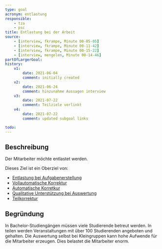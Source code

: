 ```yaml
---
type: goal
acronym: entlastung
responsible: 
    - tza
    - psc
title: Entlastung bei der Arbeit
source:
    - [interview, fkrampe, Minute 00-05-05]
    - [interview, fkrampe, Minute 00-11-42]
    - [interview, fkrampe, Minute 00-15-22]
    - [interview, mengelen, Minute 00-14-46]
partOfLargerGoal:
history:
    v1:
        date: 2021-06-04
        comment: initially created
    v2:
        date: 2021-06-24
        comment: hinzunahme Aussagen interview
    v3:
        date: 2021-07-22
        comment: Teilziele verlinkt
    v4:
        date: 2021-07-22
        comment: updated subgoal links

todo:
---
```


## Beschreibung

Der Mitarbeiter möchte entlastet werden.


Dieses Ziel ist ein Oberziel von:

* [Entlastung bei Aufgabenerstellung](https://divekit.github.io/divekit-roadmap/goals/entlastungAufgabenerstellung.html)
* [Vollautomatische Korrektur](https://divekit.github.io/divekit-roadmap/goals/entlastungAutoSystem.html)
* [Automatische Korretkur](https://divekit.github.io/divekit-roadmap/goals/entlastungKorrektur.html)
* [Qualitative Unterstützung bei Auswertung](https://divekit.github.io/divekit-roadmap/goals/entlastungQualitativ.html)
* [Teilkorrektur](https://divekit.github.io/divekit-roadmap/goals/entlastungTeilkorrektur.html)

## Begründung

In Bachelor-Studiengängen müssen viele Studierende betreut werden. In teilen werden Veranstaltungen mit über 100 Studierenden angeboten und gehalten. Die Auswertung selbst bei Kleingruppen kann hohe Aufwende für die Mitarbeiter erzeugen.
Dies belastet die Mitarbeiter enorm.

